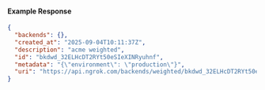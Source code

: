 <!-- Code generated for API Clients. DO NOT EDIT. -->

#### Example Response

```json
{
  "backends": {},
  "created_at": "2025-09-04T10:11:37Z",
  "description": "acme weighted",
  "id": "bkdwd_32ELHcDT2RYt50eSIeXINRyuhnf",
  "metadata": "{\"environment\": \"production\"}",
  "uri": "https://api.ngrok.com/backends/weighted/bkdwd_32ELHcDT2RYt50eSIeXINRyuhnf"
}
```
